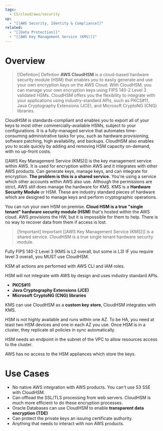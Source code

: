 ```yaml
---
tags:
  - CS/cloud/aws/security
up:
  - "[[AWS Security, Identity & Compliance]]"
related:
  - "[[Data Protection]]"
  - "[[AWS Key Management Service (KMS)]]"
---
```

# Overview

>[!Defintion] Defintion
>**AWS CloudHSM** is a cloud-based hardware security module (HSM) that enables you to easily generate and use your own encryption keys on the AWS Cloud. With CloudHSM, you can manage your own encryption keys using FIPS 140-2 Level 3 validated HSMs. CloudHSM offers you the flexibility to integrate with your applications using industry-standard APIs, such as PKCS#11, Java Cryptography Extensions (JCE), and Microsoft CryptoNG (CNG) libraries.

CloudHSM is standards-compliant and enables you to export all of your keys to most other commercially-available HSMs, subject to your configurations. It is a fully-managed service that automates time-consuming administrative tasks for you, such as hardware provisioning, software patching, high availability, and backups. CloudHSM also enables you to scale quickly by adding and removing HSM capacity on-demand, with no up-front costs.

[[AWS Key Management Service (KMS)]] is the key management service within AWS. It is used for encryption within AWS and it integrates with other AWS products. Can generate keys, manage keys, and can integrate for encryption. **The problem is this is a shared service.** You're using a service which other accounts within AWS also use. Although the permissions are strict, AWS still does manage the hardware for KMS. KMS is a **Hardware Security Module** or HSM. These are industry standard pieces of hardware which are designed to manage keys and perform cryptographic operations.

You can run your own HSM on premise. **Cloud HSM is a true "single tenant" hardware security module (HSM)** that's hosted within the AWS cloud. AWS provisions the HW, but it is impossible for them to help. There is no way to recover data from them if access is lost.

>[!Important] Important
>[[AWS Key Management Service (KMS)]] is a shared service. CloudHSM is a true single tenant hardware security module.

Fully FIPS 140-2 Level 3 (KMS is L2 overall, but some is L3) IF you require level 3 overall, you MUST use CloudHSM.

KSM all actions are performed with AWS CLI and IAM roles.

HSM will not integrate with AWS by design and uses industry standard APIs.

-   **PKCS#11**
-   **Java Cryptography Extensions (JCE)**
-   **Microsoft CryptoNG (CNG) libraries**

KMS can use CloudHSM as a **custom key store**, CloudHSM integrates with KMS.

HSM is not highly available and runs within one AZ. To be HA, you need at least two HSM devices and one in each AZ you use. Once HSM is in a cluster, they replicate all policies in sync automatically.

HSM needs an endpoint in the subnet of the VPC to allow resources access to the cluster.

AWS has no access to the HSM appliances which store the keys.

# Use Cases

- No native AWS integration with AWS products. You can't use S3 SSE with CloudHSM.
- Can offload the SSL/TLS processing from web servers. CloudHSM is much more efficient to do these encryption processes.
- Oracle Databases can use CloudHSM to enable **transparent data encryption (TDE)**
- Can protect the private keys an issuing certificate authority.
- Anything that needs to interact with non AWS products.
